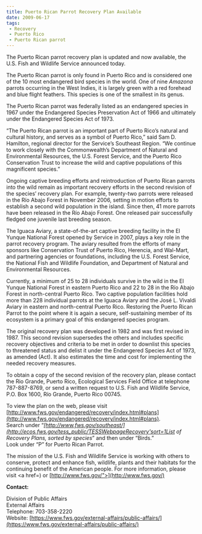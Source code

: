 ```yaml
---
title: Puerto Rican Parrot Recovery Plan Available
date: 2009-06-17
tags:
 - Recovery
 - Puerto Rico
 - Puerto Rican parrot
---
```


The Puerto Rican parrot recovery plan is updated and now available, the U.S. Fish and Wildlife Service announced today.

The Puerto Rican parrot is only found in Puerto Rico and is considered one of the 10 most endangered bird species in the world. One of nine _Amazona_ parrots occurring in the West Indies, it is largely green with a red forehead and blue flight feathers. This species is one of the smallest in its genus.

The Puerto Rican parrot was federally listed as an endangered species in 1967 under the Endangered Species Preservation Act of 1966 and ultimately under the Endangered Species Act of 1973.

“The Puerto Rican parrot is an important part of Puerto Rico’s natural and cultural history, and serves as a symbol of Puerto Rico,” said Sam D. Hamilton, regional director for the Service’s Southeast Region. “We continue to work closely with the Commonwealth’s Department of Natural and Environmental Resources, the U.S. Forest Service, and the Puerto Rico Conservation Trust to increase the wild and captive populations of this magnificent species.”

Ongoing captive breeding efforts and reintroduction of Puerto Rican parrots into the wild remain as important recovery efforts in the second revision of the species’ recovery plan. For example, twenty-two parrots were released in the Río Abajo Forest in November 2006, setting in motion efforts to establish a second wild population in the island. Since then, 41 more parrots have been released in the Río Abajo Forest. One released pair successfully fledged one juvenile last breeding season.

The Iguaca Aviary, a state-of-the-art captive breeding facility in the El Yunque National Forest opened by Service in 2007, plays a key role in the parrot recovery program. The aviary resulted from the efforts of many sponsors like Conservation Trust of Puerto Rico, Herencia, and Wal-Mart, and partnering agencies or foundations, including the U.S. Forest Service, the National Fish and Wildlife Foundation, and Department of Natural and Environmental Resources.

Currently, a minimum of 25 to 28 individuals survive in the wild in the El Yunque National Forest in eastern Puerto Rico and 22 to 28 in the Río Abajo Forest in north-central Puerto Rico. Two captive population facilities hold more than 228 individual parrots at the Iguaca Aviary and the José L. Vivaldi Aviary in eastern and north-central Puerto Rico. Restoring the Puerto Rican Parrot to the point where it is again a secure, self-sustaining member of its ecosystem is a primary goal of this endangered species program.

The original recovery plan was developed in 1982 and was first revised in 1987\. This second revision supersedes the others and includes specific recovery objectives and criteria to be met in order to downlist this species to threatened status and delist it under the Endangered Species Act of 1973, as amended (Act). It also estimates the time and cost for implementing the needed recovery measures.

To obtain a copy of the second revision of the recovery plan, please contact the Rio Grande, Puerto Rico, Ecological Services Field Office at telephone 787-887-8769, or send a written request to U.S. Fish and Wildlife Service, P.O. Box 1600, Río Grande, Puerto Rico 00745.

To view the plan on the web, please visit [http://www.fws.gov/endangered/recovery/index.html#plans](http://www.fws.gov/endangered/recovery/index.html#plans).  
Search under “_[http://www.fws.gov/southeast/](http://ecos.fws.gov/tess_public/TESSWebpageRecovery'sort=1List of Recovery Plans, sorted by species</a></em>” and then under “Birds.”<br /> Look under “P” for Puerto Rican Parrot.</p> <p>The mission of the U.S. Fish and Wildlife Service is working with others to conserve, protect and enhance fish, wildlife, plants and their habitats for the continuing benefit of the American people. For more information, please visit <a href=) or [http://www.fws.gov/">](http://www.fws.gov/)_

**Contact:**

Division of Public Affairs  
External Affairs  
Telephone: 703-358-2220  
Website: [https://www.fws.gov/external-affairs/public-affairs/](https://www.fws.gov/external-affairs/public-affairs/)

